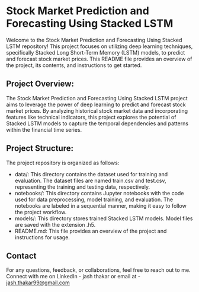 # Stock Market Prediction and Forecasting Using Stacked LSTM
Welcome to the Stock Market Prediction and Forecasting Using Stacked LSTM repository! This project focuses on utilizing deep learning techniques, specifically Stacked Long Short-Term Memory (LSTM) models, to predict and forecast stock market prices. This README file provides an overview of the project, its contents, and instructions to get started. 

## Project Overview:
The Stock Market Prediction and Forecasting Using Stacked LSTM project aims to leverage the power of deep learning to predict and forecast stock market prices. By analyzing historical stock market data and incorporating features like technical indicators, this project explores the potential of Stacked LSTM models to capture the temporal dependencies and patterns within the financial time series.

## Project Structure:
The project repository is organized as follows:

- data/: This directory contains the dataset used for training and evaluation. The dataset files are named train.csv and test.csv, representing the training and testing data, respectively.
- notebooks/: This directory contains Jupyter notebooks with the code used for data preprocessing, model training, and evaluation. The notebooks are labeled in a sequential manner, making it easy to follow the project workflow.
- models/: This directory stores trained Stacked LSTM models. Model files are saved with the extension .h5.
- README.md: This file provides an overview of the project and instructions for usage.

## Contact
For any questions, feedback, or collaborations, feel free to reach out to me. Connect with me on LinkedIn - jash thakar or email at - jash.thakar99@gmail.com 
